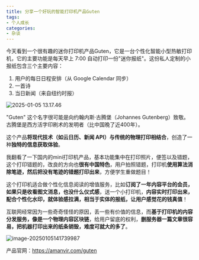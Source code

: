 ```yaml
---
title: 分享一个好玩的智能打印机产品Guten
tags:
- 个人成长
categories:
- 杂谈
---
```




今天看到一个很有趣的迷你打印机产品Guten，它是一台个性化智能小型热敏打印机，它的主要功能是每天早上 7:00 自动打印一份"迷你报纸"。这份私人定制的小报纸包含三个主要内容：

1. 用户的每日日程安排（从 Google Calendar 同步）
2. 一首诗
3. 当日新闻（来自纽约时报）

![2025-01-05 13.17.46](https://cdn.fangyuanxiaozhan.com/assets/1736054614362P1T8dwhQ.gif)

"Guten" 这个名字很可能是向约翰内斯·古腾堡（Johannes Gutenberg）致敬。古腾堡是西方活字印刷术的发明者（比中国晚了近400年）。

这个产品**将现代技术（如云日历、新闻 API）与传统的物理打印相结合**，创造了一种**独特的信息获取体验**。

我翻看了一下国内的mini打印机产品，基本功能集中在打印照片，便签以及错题，这个打印错题的，改良的方向也**很有中国特色**，用户拍照错题，打印机**使用算法消除笔迹，然后把没有笔迹的错题打印出来**，方便学生重做题目！ 

这个打印机适合做个性化信息阅读的增值服务，比如**订阅了一年内容平台的会员，如果只是收看图文消息，也没什么仪式感**，送一个小打印机，**内容实时打印出来，配合个性化水印，就体验感拉满，相当于实体的报纸，让用户感觉花的钱真值**！ 

互联网经常因为一些奇奇怪怪的原因，丢一些有价值的信息，而**基于打印机的内容分发服务，像是一个物理内容区块链**，给用户留底的权利，**删服务器一篇文章很容易，把机器打印出来的纸条销毁，难度可就大的多了**。

![image-20250105141739987](https://cdn.fangyuanxiaozhan.com/assets/1736057861249zeGpA4GR.png)

产品官网：https://amanvir.com/guten



